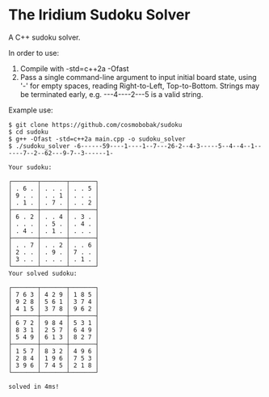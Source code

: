 # The Iridium Sudoku Solver
 A C++ sudoku solver. 
 
 In order to use:
 
 1. Compile with -std=c++2a -Ofast
 2. Pass a single command-line argument to input initial board state, using '-' for empty spaces, reading Right-to-Left, Top-to-Bottom. Strings may be terminated early, e.g. ---4----2---5 is a valid string.

Example use: 
```
$ git clone https://github.com/cosmobobak/sudoku
$ cd sudoku
$ g++ -Ofast -std=c++2a main.cpp -o sudoku_solver
$ ./sudoku_solver -6------59----1----1--7---26-2--4-3-----5--4--4--1------7--2--62---9-7--3------1-

Your sudoku:

┌───────┬───────┬───────┐
│ . 6 . │ . . . │ . . 5 │
│ 9 . . │ . . 1 │ . . . │
│ . 1 . │ . 7 . │ . . 2 │
├───────┼───────┼───────┤
│ 6 . 2 │ . . 4 │ . 3 . │
│ . . . │ . 5 . │ . 4 . │
│ . 4 . │ . 1 . │ . . . │
├───────┼───────┼───────┤
│ . . 7 │ . . 2 │ . . 6 │
│ 2 . . │ . 9 . │ 7 . . │
│ 3 . . │ . . . │ . 1 . │
└───────┴───────┴───────┘
Your solved sudoku:

┌───────┬───────┬───────┐
│ 7 6 3 │ 4 2 9 │ 1 8 5 │
│ 9 2 8 │ 5 6 1 │ 3 7 4 │
│ 4 1 5 │ 3 7 8 │ 9 6 2 │
├───────┼───────┼───────┤
│ 6 7 2 │ 9 8 4 │ 5 3 1 │
│ 8 3 1 │ 2 5 7 │ 6 4 9 │
│ 5 4 9 │ 6 1 3 │ 8 2 7 │
├───────┼───────┼───────┤
│ 1 5 7 │ 8 3 2 │ 4 9 6 │
│ 2 8 4 │ 1 9 6 │ 7 5 3 │
│ 3 9 6 │ 7 4 5 │ 2 1 8 │
└───────┴───────┴───────┘

solved in 4ms!
```
